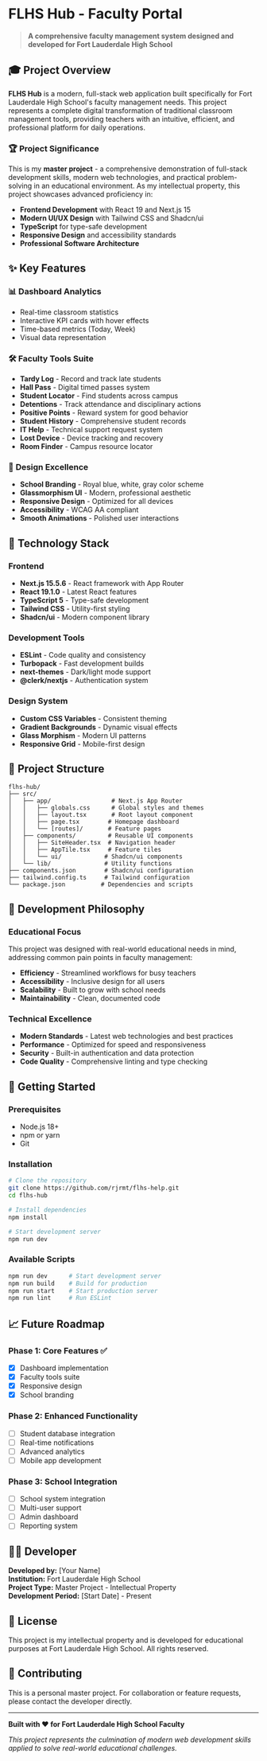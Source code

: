 # FLHS Hub - Faculty Portal

> **A comprehensive faculty management system designed and developed for Fort Lauderdale High School**

## 🎓 Project Overview

**FLHS Hub** is a modern, full-stack web application built specifically for Fort Lauderdale High School's faculty management needs. This project represents a complete digital transformation of traditional classroom management tools, providing teachers with an intuitive, efficient, and professional platform for daily operations.

### 🏆 Project Significance

This is my **master project** - a comprehensive demonstration of full-stack development skills, modern web technologies, and practical problem-solving in an educational environment. As my intellectual property, this project showcases advanced proficiency in:

- **Frontend Development** with React 19 and Next.js 15
- **Modern UI/UX Design** with Tailwind CSS and Shadcn/ui
- **TypeScript** for type-safe development
- **Responsive Design** and accessibility standards
- **Professional Software Architecture**

## ✨ Key Features

### 📊 **Dashboard Analytics**
- Real-time classroom statistics
- Interactive KPI cards with hover effects
- Time-based metrics (Today, Week)
- Visual data representation

### 🛠️ **Faculty Tools Suite**
- **Tardy Log** - Record and track late students
- **Hall Pass** - Digital timed passes system
- **Student Locator** - Find students across campus
- **Detentions** - Track attendance and disciplinary actions
- **Positive Points** - Reward system for good behavior
- **Student History** - Comprehensive student records
- **IT Help** - Technical support request system
- **Lost Device** - Device tracking and recovery
- **Room Finder** - Campus resource locator

### 🎨 **Design Excellence**
- **School Branding** - Royal blue, white, gray color scheme
- **Glassmorphism UI** - Modern, professional aesthetic
- **Responsive Design** - Optimized for all devices
- **Accessibility** - WCAG AA compliant
- **Smooth Animations** - Polished user interactions

## 🚀 Technology Stack

### **Frontend**
- **Next.js 15.5.6** - React framework with App Router
- **React 19.1.0** - Latest React features
- **TypeScript 5** - Type-safe development
- **Tailwind CSS** - Utility-first styling
- **Shadcn/ui** - Modern component library

### **Development Tools**
- **ESLint** - Code quality and consistency
- **Turbopack** - Fast development builds
- **next-themes** - Dark/light mode support
- **@clerk/nextjs** - Authentication system

### **Design System**
- **Custom CSS Variables** - Consistent theming
- **Gradient Backgrounds** - Dynamic visual effects
- **Glass Morphism** - Modern UI patterns
- **Responsive Grid** - Mobile-first design

## 📁 Project Structure

```
flhs-hub/
├── src/
│   ├── app/                 # Next.js App Router
│   │   ├── globals.css      # Global styles and themes
│   │   ├── layout.tsx       # Root layout component
│   │   ├── page.tsx        # Homepage dashboard
│   │   └── [routes]/       # Feature pages
│   ├── components/         # Reusable UI components
│   │   ├── SiteHeader.tsx  # Navigation header
│   │   ├── AppTile.tsx     # Feature tiles
│   │   └── ui/            # Shadcn/ui components
│   └── lib/               # Utility functions
├── components.json        # Shadcn/ui configuration
├── tailwind.config.ts     # Tailwind configuration
└── package.json          # Dependencies and scripts
```

## 🎯 Development Philosophy

### **Educational Focus**
This project was designed with real-world educational needs in mind, addressing common pain points in faculty management:

- **Efficiency** - Streamlined workflows for busy teachers
- **Accessibility** - Inclusive design for all users
- **Scalability** - Built to grow with school needs
- **Maintainability** - Clean, documented code

### **Technical Excellence**
- **Modern Standards** - Latest web technologies and best practices
- **Performance** - Optimized for speed and responsiveness
- **Security** - Built-in authentication and data protection
- **Code Quality** - Comprehensive linting and type checking

## 🚀 Getting Started

### **Prerequisites**
- Node.js 18+ 
- npm or yarn
- Git

### **Installation**
```bash
# Clone the repository
git clone https://github.com/rjrmt/flhs-help.git
cd flhs-hub

# Install dependencies
npm install

# Start development server
npm run dev
```

### **Available Scripts**
```bash
npm run dev      # Start development server
npm run build    # Build for production
npm run start    # Start production server
npm run lint     # Run ESLint
```

## 📈 Future Roadmap

### **Phase 1: Core Features** ✅
- [x] Dashboard implementation
- [x] Faculty tools suite
- [x] Responsive design
- [x] School branding

### **Phase 2: Enhanced Functionality**
- [ ] Student database integration
- [ ] Real-time notifications
- [ ] Advanced analytics
- [ ] Mobile app development

### **Phase 3: School Integration**
- [ ] School system integration
- [ ] Multi-user support
- [ ] Admin dashboard
- [ ] Reporting system

## 👨‍💻 Developer

**Developed by:** [Your Name]  
**Institution:** Fort Lauderdale High School  
**Project Type:** Master Project - Intellectual Property  
**Development Period:** [Start Date] - Present  

## 📄 License

This project is my intellectual property and is developed for educational purposes at Fort Lauderdale High School. All rights reserved.

## 🤝 Contributing

This is a personal master project. For collaboration or feature requests, please contact the developer directly.

---

**Built with ❤️ for Fort Lauderdale High School Faculty**

*This project represents the culmination of modern web development skills applied to solve real-world educational challenges.*